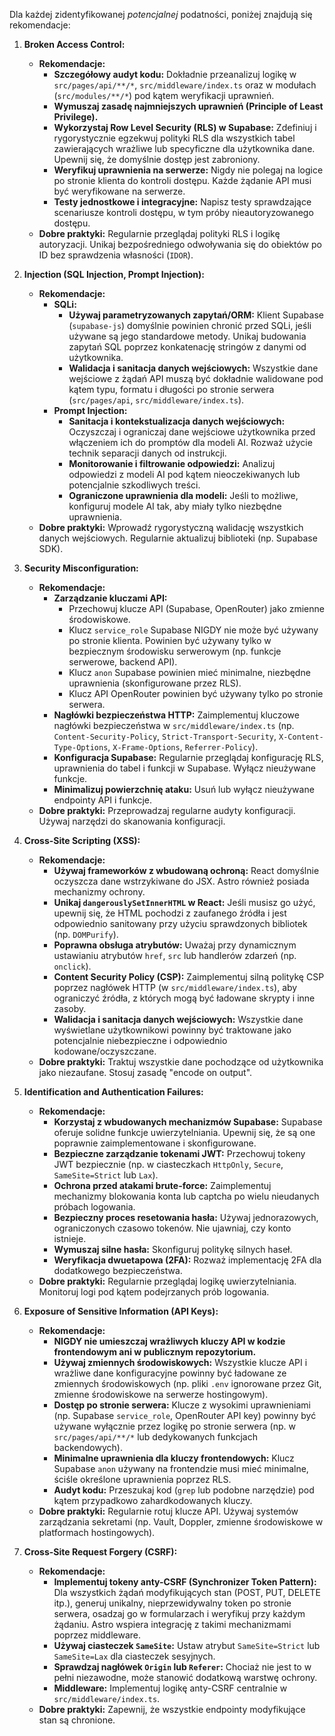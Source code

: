 Dla każdej zidentyfikowanej _potencjalnej_ podatności, poniżej znajdują się rekomendacje:

1.  **Broken Access Control:**

    - **Rekomendacje:**
      - **Szczegółowy audyt kodu:** Dokładnie przeanalizuj logikę w `src/pages/api/**/*`, `src/middleware/index.ts` oraz w modułach (`src/modules/**/*`) pod kątem weryfikacji uprawnień.
      - **Wymuszaj zasadę najmniejszych uprawnień (Principle of Least Privilege).**
      - **Wykorzystaj Row Level Security (RLS) w Supabase:** Zdefiniuj i rygorystycznie egzekwuj polityki RLS dla wszystkich tabel zawierających wrażliwe lub specyficzne dla użytkownika dane. Upewnij się, że domyślnie dostęp jest zabroniony.
      - **Weryfikuj uprawnienia na serwerze:** Nigdy nie polegaj na logice po stronie klienta do kontroli dostępu. Każde żądanie API musi być weryfikowane na serwerze.
      - **Testy jednostkowe i integracyjne:** Napisz testy sprawdzające scenariusze kontroli dostępu, w tym próby nieautoryzowanego dostępu.
    - **Dobre praktyki:** Regularnie przeglądaj polityki RLS i logikę autoryzacji. Unikaj bezpośredniego odwoływania się do obiektów po ID bez sprawdzenia własności (`IDOR`).

2.  **Injection (SQL Injection, Prompt Injection):**

    - **Rekomendacje:**
      - **SQLi:**
        - **Używaj parametryzowanych zapytań/ORM:** Klient Supabase (`supabase-js`) domyślnie powinien chronić przed SQLi, jeśli używane są jego standardowe metody. Unikaj budowania zapytań SQL poprzez konkatenację stringów z danymi od użytkownika.
        - **Walidacja i sanitacja danych wejściowych:** Wszystkie dane wejściowe z żądań API muszą być dokładnie walidowane pod kątem typu, formatu i długości po stronie serwera (`src/pages/api`, `src/middleware/index.ts`).
      - **Prompt Injection:**
        - **Sanitacja i kontekstualizacja danych wejściowych:** Oczyszczaj i ograniczaj dane wejściowe użytkownika przed włączeniem ich do promptów dla modeli AI. Rozważ użycie technik separacji danych od instrukcji.
        - **Monitorowanie i filtrowanie odpowiedzi:** Analizuj odpowiedzi z modeli AI pod kątem nieoczekiwanych lub potencjalnie szkodliwych treści.
        - **Ograniczone uprawnienia dla modeli:** Jeśli to możliwe, konfiguruj modele AI tak, aby miały tylko niezbędne uprawnienia.
    - **Dobre praktyki:** Wprowadź rygorystyczną walidację wszystkich danych wejściowych. Regularnie aktualizuj biblioteki (np. Supabase SDK).

3.  **Security Misconfiguration:**

    - **Rekomendacje:**
      - **Zarządzanie kluczami API:**
        - Przechowuj klucze API (Supabase, OpenRouter) jako zmienne środowiskowe.
        - Klucz `service_role` Supabase NIGDY nie może być używany po stronie klienta. Powinien być używany tylko w bezpiecznym środowisku serwerowym (np. funkcje serwerowe, backend API).
        - Klucz `anon` Supabase powinien mieć minimalne, niezbędne uprawnienia (skonfigurowane przez RLS).
        - Klucz API OpenRouter powinien być używany tylko po stronie serwera.
      - **Nagłówki bezpieczeństwa HTTP:** Zaimplementuj kluczowe nagłówki bezpieczeństwa w `src/middleware/index.ts` (np. `Content-Security-Policy`, `Strict-Transport-Security`, `X-Content-Type-Options`, `X-Frame-Options`, `Referrer-Policy`).
      - **Konfiguracja Supabase:** Regularnie przeglądaj konfigurację RLS, uprawnienia do tabel i funkcji w Supabase. Wyłącz nieużywane funkcje.
      - **Minimalizuj powierzchnię ataku:** Usuń lub wyłącz nieużywane endpointy API i funkcje.
    - **Dobre praktyki:** Przeprowadzaj regularne audyty konfiguracji. Używaj narzędzi do skanowania konfiguracji.

4.  **Cross-Site Scripting (XSS):**

    - **Rekomendacje:**
      - **Używaj frameworków z wbudowaną ochroną:** React domyślnie oczyszcza dane wstrzykiwane do JSX. Astro również posiada mechanizmy ochrony.
      - **Unikaj `dangerouslySetInnerHTML` w React:** Jeśli musisz go użyć, upewnij się, że HTML pochodzi z zaufanego źródła i jest odpowiednio sanitowany przy użyciu sprawdzonych bibliotek (np. `DOMPurify`).
      - **Poprawna obsługa atrybutów:** Uważaj przy dynamicznym ustawianiu atrybutów `href`, `src` lub handlerów zdarzeń (np. `onclick`).
      - **Content Security Policy (CSP):** Zaimplementuj silną politykę CSP poprzez nagłówek HTTP (w `src/middleware/index.ts`), aby ograniczyć źródła, z których mogą być ładowane skrypty i inne zasoby.
      - **Walidacja i sanitacja danych wejściowych:** Wszystkie dane wyświetlane użytkownikowi powinny być traktowane jako potencjalnie niebezpieczne i odpowiednio kodowane/oczyszczane.
    - **Dobre praktyki:** Traktuj wszystkie dane pochodzące od użytkownika jako niezaufane. Stosuj zasadę "encode on output".

5.  **Identification and Authentication Failures:**

    - **Rekomendacje:**
      - **Korzystaj z wbudowanych mechanizmów Supabase:** Supabase oferuje solidne funkcje uwierzytelniania. Upewnij się, że są one poprawnie zaimplementowane i skonfigurowane.
      - **Bezpieczne zarządzanie tokenami JWT:** Przechowuj tokeny JWT bezpiecznie (np. w ciasteczkach `HttpOnly`, `Secure`, `SameSite=Strict` lub `Lax`).
      - **Ochrona przed atakami brute-force:** Zaimplementuj mechanizmy blokowania konta lub captcha po wielu nieudanych próbach logowania.
      - **Bezpieczny proces resetowania hasła:** Używaj jednorazowych, ograniczonych czasowo tokenów. Nie ujawniaj, czy konto istnieje.
      - **Wymuszaj silne hasła:** Skonfiguruj politykę silnych haseł.
      - **Weryfikacja dwuetapowa (2FA):** Rozważ implementację 2FA dla dodatkowego bezpieczeństwa.
    - **Dobre praktyki:** Regularnie przeglądaj logikę uwierzytelniania. Monitoruj logi pod kątem podejrzanych prób logowania.

6.  **Exposure of Sensitive Information (API Keys):**

    - **Rekomendacje:**
      - **NIGDY nie umieszczaj wrażliwych kluczy API w kodzie frontendowym ani w publicznym repozytorium.**
      - **Używaj zmiennych środowiskowych:** Wszystkie klucze API i wrażliwe dane konfiguracyjne powinny być ładowane ze zmiennych środowiskowych (np. pliki `.env` ignorowane przez Git, zmienne środowiskowe na serwerze hostingowym).
      - **Dostęp po stronie serwera:** Klucze z wysokimi uprawnieniami (np. Supabase `service_role`, OpenRouter API key) powinny być używane wyłącznie przez logikę po stronie serwera (np. w `src/pages/api/**/*` lub dedykowanych funkcjach backendowych).
      - **Minimalne uprawnienia dla kluczy frontendowych:** Klucz Supabase `anon` używany na frontendzie musi mieć minimalne, ściśle określone uprawnienia poprzez RLS.
      - **Audyt kodu:** Przeszukaj kod (`grep` lub podobne narzędzie) pod kątem przypadkowo zahardkodowanych kluczy.
    - **Dobre praktyki:** Regularnie rotuj klucze API. Używaj systemów zarządzania sekretami (np. Vault, Doppler, zmienne środowiskowe w platformach hostingowych).

7.  **Cross-Site Request Forgery (CSRF):**
    - **Rekomendacje:**
      - **Implementuj tokeny anty-CSRF (Synchronizer Token Pattern):** Dla wszystkich żądań modyfikujących stan (POST, PUT, DELETE itp.), generuj unikalny, nieprzewidywalny token po stronie serwera, osadzaj go w formularzach i weryfikuj przy każdym żądaniu. Astro wspiera integrację z takimi mechanizmami poprzez middleware.
      - **Używaj ciasteczek `SameSite`:** Ustaw atrybut `SameSite=Strict` lub `SameSite=Lax` dla ciasteczek sesyjnych.
      - **Sprawdzaj nagłówek `Origin` lub `Referer`:** Chociaż nie jest to w pełni niezawodne, może stanowić dodatkową warstwę ochrony.
      - **Middleware:** Implementuj logikę anty-CSRF centralnie w `src/middleware/index.ts`.
    - **Dobre praktyki:** Zapewnij, że wszystkie endpointy modyfikujące stan są chronione.
